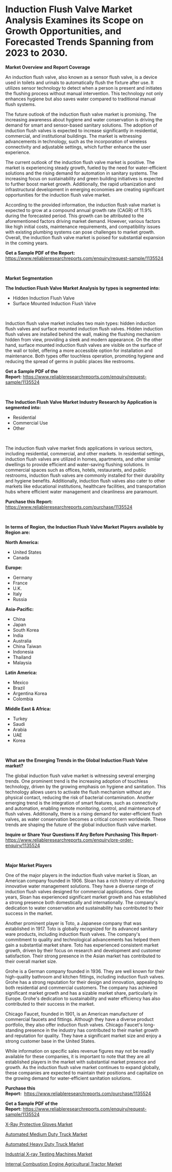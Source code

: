 <p><h1>Induction Flush Valve Market Analysis Examines its Scope on Growth Opportunities, and Forecasted Trends Spanning from 2023 to 2030.</h1></p><p><strong>Market Overview and Report Coverage</strong></p>
<p><p>An induction flush valve, also known as a sensor flush valve, is a device used in toilets and urinals to automatically flush the fixture after use. It utilizes sensor technology to detect when a person is present and initiates the flushing process without manual intervention. This technology not only enhances hygiene but also saves water compared to traditional manual flush systems.</p><p>The future outlook of the induction flush valve market is promising. The increasing awareness about hygiene and water conservation is driving the demand for smart and sensor-based sanitary solutions. The adoption of induction flush valves is expected to increase significantly in residential, commercial, and institutional buildings. The market is witnessing advancements in technology, such as the incorporation of wireless connectivity and adjustable settings, which further enhance the user experience.</p><p>The current outlook of the induction flush valve market is positive. The market is experiencing steady growth, fueled by the need for water-efficient solutions and the rising demand for automation in sanitary systems. The increasing focus on sustainability and green building initiatives is expected to further boost market growth. Additionally, the rapid urbanization and infrastructural development in emerging economies are creating significant opportunities for the induction flush valve market.</p><p>According to the provided information, the induction flush valve market is expected to grow at a compound annual growth rate (CAGR) of 11.9% during the forecasted period. This growth can be attributed to the aforementioned factors driving market demand. However, various factors like high initial costs, maintenance requirements, and compatibility issues with existing plumbing systems can pose challenges to market growth. Overall, the induction flush valve market is poised for substantial expansion in the coming years.</p></p>
<p><strong>Get a Sample PDF of the Report:</strong> <a href="https://www.reliableresearchreports.com/enquiry/request-sample/1135524">https://www.reliableresearchreports.com/enquiry/request-sample/1135524</a></p>
<p>&nbsp;</p>
<p><strong>Market Segmentation</strong></p>
<p><strong>The Induction Flush Valve Market Analysis by types is segmented into:</strong></p>
<p><ul><li>Hidden Induction Flush Valve</li><li>Surface Mounted Induction Flush Valve</li></ul></p>
<p>&nbsp;</p>
<p><p>Induction flush valve market includes two main types: hidden induction flush valves and surface mounted induction flush valves. Hidden induction flush valves are installed behind the wall, making the flushing mechanism hidden from view, providing a sleek and modern appearance. On the other hand, surface mounted induction flush valves are visible on the surface of the wall or toilet, offering a more accessible option for installation and maintenance. Both types offer touchless operation, promoting hygiene and reducing the spread of germs in public places like restrooms.</p></p>
<p><strong>Get a Sample PDF of the Report:</strong>&nbsp;<a href="https://www.reliableresearchreports.com/enquiry/request-sample/1135524">https://www.reliableresearchreports.com/enquiry/request-sample/1135524</a></p>
<p>&nbsp;</p>
<p><strong>The Induction Flush Valve Market Industry Research by Application is segmented into:</strong></p>
<p><ul><li>Residential</li><li>Commercial Use</li><li>Other</li></ul></p>
<p>&nbsp;</p>
<p><p>The induction flush valve market finds applications in various sectors, including residential, commercial, and other markets. In residential settings, induction flush valves are utilized in homes, apartments, and other similar dwellings to provide efficient and water-saving flushing solutions. In commercial spaces such as offices, hotels, restaurants, and public restrooms, induction flush valves are commonly installed for their durability and hygiene benefits. Additionally, induction flush valves also cater to other markets like educational institutions, healthcare facilities, and transportation hubs where efficient water management and cleanliness are paramount.</p></p>
<p><strong>Purchase this Report:</strong>&nbsp; <a href="https://www.reliableresearchreports.com/purchase/1135524">https://www.reliableresearchreports.com/purchase/1135524</a></p>
<p>&nbsp;</p>
<p><strong>In terms of Region, the Induction Flush Valve Market Players available by Region are:</strong></p>
<p>
    <p> <strong> North America: </strong>
        <ul>
            <li>United States</li>
            <li>Canada</li>
        </ul>
        </p> 
    <p> <strong> Europe: </strong>
        <ul>
            <li>Germany</li>
            <li>France</li>
            <li>U.K.</li>
            <li>Italy</li>
            <li>Russia</li>
        </ul>
        </p> 
    <p> <strong> Asia-Pacific: </strong>
        <ul>
            <li>China</li>
            <li>Japan</li>
            <li>South Korea</li>
            <li>India</li>
            <li>Australia</li>
            <li>China Taiwan</li>
            <li>Indonesia</li>
            <li>Thailand</li>
            <li>Malaysia</li>
        </ul>
        </p> 
    <p> <strong> Latin America: </strong>
        <ul>
            <li>Mexico</li>
            <li>Brazil</li>
            <li>Argentina Korea</li>
            <li>Colombia</li>
        </ul>
        </p> 
    <p> <strong> Middle East & Africa: </strong>
        <ul>
            <li>Turkey</li>
            <li>Saudi</li>
            <li>Arabia</li>
            <li>UAE</li>
            <li>Korea</li>
        </ul>
    </p>
    </p>
<p>&nbsp;</p>
<p><strong>What are the Emerging Trends in the Global Induction Flush Valve market?</strong></p>
<p><p>The global induction flush valve market is witnessing several emerging trends. One prominent trend is the increasing adoption of touchless technology, driven by the growing emphasis on hygiene and sanitation. This technology allows users to activate the flush mechanism without any physical contact, reducing the risk of bacterial contamination. Another emerging trend is the integration of smart features, such as connectivity and automation, enabling remote monitoring, control, and maintenance of flush valves. Additionally, there is a rising demand for water-efficient flush valves, as water conservation becomes a critical concern worldwide. These trends are shaping the future of the global induction flush valve market.</p></p>
<p><strong>Inquire or Share Your Questions If Any Before Purchasing This Report</strong>- <a href="https://www.reliableresearchreports.com/enquiry/pre-order-enquiry/1135524">https://www.reliableresearchreports.com/enquiry/pre-order-enquiry/1135524</a></p>
<p>&nbsp;</p>
<p><strong>Major Market Players</strong></p>
<p><p>One of the major players in the induction flush valve market is Sloan, an American company founded in 1906. Sloan has a rich history of introducing innovative water management solutions. They have a diverse range of induction flush valves designed for commercial applications. Over the years, Sloan has experienced significant market growth and has established a strong presence both domestically and internationally. The company's dedication to water conservation and sustainability has contributed to their success in the market.</p><p>Another prominent player is Toto, a Japanese company that was established in 1917. Toto is globally recognized for its advanced sanitary ware products, including induction flush valves. The company's commitment to quality and technological advancements has helped them gain a substantial market share. Toto has experienced consistent market growth, driven by their focus on research and development and customer satisfaction. Their strong presence in the Asian market has contributed to their overall market size.</p><p>Grohe is a German company founded in 1936. They are well known for their high-quality bathroom and kitchen fittings, including induction flush valves. Grohe has a strong reputation for their design and innovation, appealing to both residential and commercial customers. The company has achieved significant market growth and has a sizable market share, particularly in Europe. Grohe's dedication to sustainability and water efficiency has also contributed to their success in the market.</p><p>Chicago Faucet, founded in 1901, is an American manufacturer of commercial faucets and fittings. Although they have a diverse product portfolio, they also offer induction flush valves. Chicago Faucet's long-standing presence in the industry has contributed to their market growth and reputation for quality. They have a significant market size and enjoy a strong customer base in the United States.</p><p>While information on specific sales revenue figures may not be readily available for these companies, it is important to note that they are all established players in the market with substantial market presence and growth. As the induction flush valve market continues to expand globally, these companies are expected to maintain their positions and capitalize on the growing demand for water-efficient sanitation solutions.</p></p>
<p><strong>Purchase this Report:</strong>&nbsp;&nbsp;<a href="https://www.reliableresearchreports.com/purchase/1135524">https://www.reliableresearchreports.com/purchase/1135524</a></p>
<p></p>
<p><strong>Get a Sample PDF of the Report:</strong>&nbsp;<a href="https://www.reliableresearchreports.com/enquiry/request-sample/1135524">https://www.reliableresearchreports.com/enquiry/request-sample/1135524</a></p>
<p><p><a href="https://medium.com/@truly.fight.must/analyzing-x-ray-protective-gloves-market-global-industry-perspective-and-forecast-2023-to-2030-e89648627da6">X-Ray Protective Gloves Market</a></p><p><a href="https://www.linkedin.com/pulse/automated-medium-duty-truck-market-insights-players-forecast/">Automated Medium Duty Truck Market</a></p><p><a href="https://www.linkedin.com/pulse/automated-heavy-duty-truck-market-challenges-opportunities/">Automated Heavy Duty Truck Market</a></p><p><a href="https://medium.com/@late.bean.frame/industrial-x-ray-testing-machines-market-the-key-to-successful-business-strategy-forecast-till-ef00ff8e3ec2">Industrial X-ray Testing Machines Market</a></p><p><a href="https://www.linkedin.com/pulse/internal-combustion-engine-agricultural-tractor-market/">Internal Combustion Engine Agricultural Tractor Market</a></p></p>